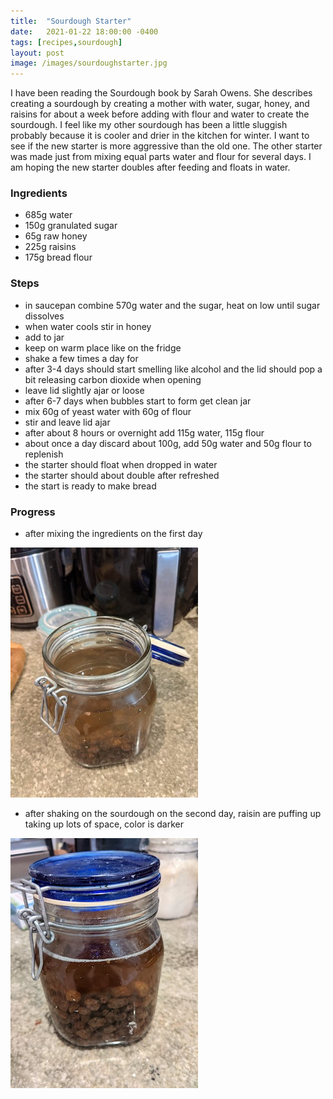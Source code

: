 ```yaml
---
title:  "Sourdough Starter"
date:   2021-01-22 18:00:00 -0400
tags: [recipes,sourdough]
layout: post
image: /images/sourdoughstarter.jpg
---
```


I have been reading the Sourdough book by Sarah Owens.  She describes creating a sourdough by creating a mother with water, sugar, honey, and raisins for about a week before adding with flour and water to create the sourdough.  I feel like my other sourdough has been a little sluggish probably because it is cooler and drier in the kitchen for winter.  I want to see if the new starter is more aggressive than the old one.  The other starter was made just from mixing equal parts water and flour for several days. I am hoping the new starter doubles after feeding and floats in water.

### Ingredients
- 685g water
- 150g granulated sugar
- 65g raw honey
- 225g raisins
- 175g bread flour

### Steps
- in saucepan combine 570g water and the sugar, heat on low until sugar dissolves
- when water cools stir in honey
- add to jar
- keep on warm place like on the fridge
- shake a few times a day for
- after 3-4 days should start smelling like alcohol and the lid should pop a bit releasing carbon dioxide when opening
- leave lid slightly ajar or loose
- after 6-7 days when bubbles start to form get clean jar
- mix 60g of yeast water with 60g of flour
- stir and leave lid ajar 
- after about 8 hours or overnight add 115g water, 115g flour
- about once a day discard about 100g, add 50g water and 50g flour to replenish
- the starter should float when dropped in water
- the starter should about double after refreshed
- the start is ready to make bread

### Progress
- after mixing the ingredients on the first day

![day 1](/images/sourdoughstarterday1.jpg)

- after shaking on the sourdough on the second day, raisin are puffing up taking up lots of space, color is darker

![day 2](/images/sourdoughstarterday2.jpg)
